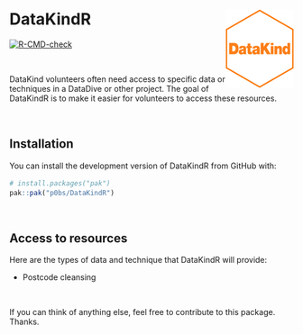
<!-- README.md is generated from README.Rmd. Please edit that file -->

# DataKindR <img src='man/figures/logo.png' align="right" height="139" />

<!-- badges: start -->

[![R-CMD-check](https://github.com/p0bs/DataKindR/actions/workflows/R-CMD-check.yaml/badge.svg)](https://github.com/p0bs/DataKindR/actions/workflows/R-CMD-check.yaml)
<!-- badges: end -->

<br/>

DataKind volunteers often need access to specific data or techniques in
a DataDive or other project. The goal of DataKindR is to make it easier
for volunteers to access these resources.

<br/>

## Installation

You can install the development version of DataKindR from GitHub with:

``` r
# install.packages("pak")
pak::pak("p0bs/DataKindR")
```

<br/>

## Access to resources

Here are the types of data and technique that DataKindR will provide:

- Postcode cleansing

<br/>

If you can think of anything else, feel free to contribute to this
package. Thanks.
